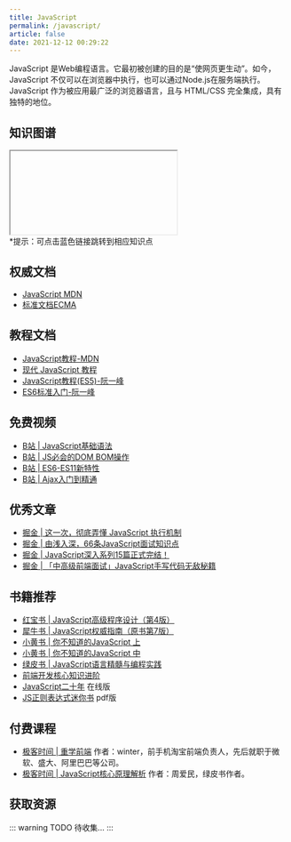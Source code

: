 ```yaml
---
title: JavaScript
permalink: /javascript/
article: false
date: 2021-12-12 00:29:22
---
```


JavaScript 是Web编程语言。它最初被创建的目的是“使网页更生动”。如今，JavaScript 不仅可以在浏览器中执行，也可以通过Node.js在服务端执行。
JavaScript 作为被应用最广泛的浏览器语言，且与 HTML/CSS 完全集成，具有独特的地位。
## 知识图谱

<iframe :src="$withBase('/markmap/20.JavaScript.html')"></iframe>
<div class="small-tip">*提示：可点击蓝色链接跳转到相应知识点</div>

## 权威文档
- [JavaScript MDN](https://developer.mozilla.org/zh-CN/docs/Web/JavaScript)
- [标准文档ECMA](https://tc39.es/ecma262/)
## 教程文档
- [JavaScript教程-MDN](https://developer.mozilla.org/zh-CN/docs/Web/JavaScript)
- [现代 JavaScript 教程](https://zh.javascript.info/)
- [JavaScript教程(ES5)-阮一峰](https://wangdoc.com/javascript/)
- [ES6标准入门-阮一峰](https://wangdoc.com/es6/)

## 免费视频
- [B站 | JavaScript基础语法](https://www.bilibili.com/video/BV1Sy4y1C7ha)
- [B站 | JS必会的DOM BOM操作](https://www.bilibili.com/video/BV1k4411w7sV)
- [B站 | ES6-ES11新特性](https://www.bilibili.com/video/BV1uK411H7on)
- [B站 | Ajax入门到精通](https://www.bilibili.com/video/BV1WC4y1b78y)

## 优秀文章
- [掘金 | 这一次，彻底弄懂 JavaScript 执行机制](https://juejin.cn/post/6844903512845860872)
- [掘金 | 由浅入深，66条JavaScript面试知识点](https://juejin.cn/post/6844904200917221389)
- [掘金 | JavaScript深入系列15篇正式完结！](https://juejin.cn/post/6844903479429824526)
- [掘金 | 「中高级前端面试」JavaScript手写代码无敌秘籍](https://juejin.cn/post/6844903809206976520)

<!-- ## 优秀网站
- [CSS效果DEMO](https://lhammer.cn/You-need-to-know-css/#/zh-cn/introduce?v=1) demo很全面，推荐学习。
- [CSS+JS实现的各种炫酷组件](http://navnav.co/) 很强很炫酷（进阶学习）
- [CSS渐变生成器](https://www.colorzilla.com/gradient-editor/) 绝大部分渐变效果都可以用css实现
- [CSS阴影生成器](https://neumorphism.io/#e0e0e0)
- [Can I use](https://caniuse.com/) 查看属性和方法的兼容性
- [花纹背景](https://bansal.io/pattern-css)
- [3D字体](https://bennettfeely.com/ztext/)
- [CSS技巧博客(国外)](https://css-tricks.com/)
- [CSS动画库](https://animista.net/) -->

## 书籍推荐
- [红宝书 | JavaScript高级程序设计（第4版）](https://book.douban.com/subject/35175321/)
- [犀牛书 | JavaScript权威指南（原书第7版）](https://book.douban.com/subject/35396470/)
- [小黄书 | 你不知道的JavaScript 上](https://book.douban.com/subject/26351021/)
- [小黄书 | 你不知道的JavaScript 中](https://book.douban.com/subject/26854244/)
- [绿皮书 | JavaScript语言精髓与编程实践](https://book.douban.com/subject/35085910/)
- [前端开发核心知识进阶](https://book.douban.com/subject/35218831/)
- [JavaScript二十年](https://cn.history.js.org/) 在线版
- [JS正则表达式迷你书](https://github.com/qdlaoyao/js-regex-mini-book) pdf版

## 付费课程
- [极客时间 | 重学前端](http://gk.link/a/10Tzr) 作者：winter，前手机淘宝前端负责人，先后就职于微软、盛大、阿里巴巴等公司。
- [极客时间 | JavaScript核心原理解析](http://gk.link/a/10Tzb) 作者：周爱民，绿皮书作者。
## 获取资源

::: warning TODO
待收集...
:::
<!-- 关注公众号**前端自学网**，回复`html`获取html+css相关电子书。 -->
